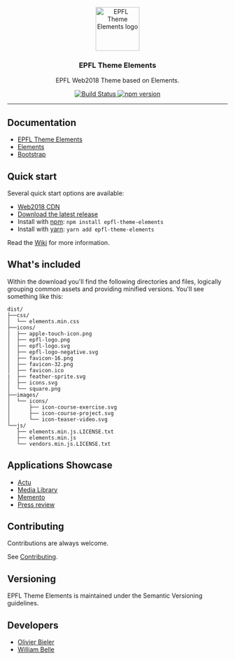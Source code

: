 <p align="center">
  <a href="https://web2018.epfl.ch">
    <img src="https://raw.githubusercontent.com/epfl-si/epfl-theme-elements/master/docs/readme/logo.png" alt="EPFL Theme Elements logo" width="100" height="100">
  </a>
</p>

<h3 align="center">
  EPFL Theme Elements
</h3>

<p align="center">
  EPFL Web2018 Theme based on Elements.
</p>

<p align="center">
  <a href="https://github.com/epfl-si/epfl-theme-elements/actions">
    <img alt="Build Status" src="https://github.com/epfl-si/epfl-theme-elements/workflows/Build/badge.svg">
  </a>
  <a href="https://www.npmjs.com/package/epfl-theme-elements">
    <img alt="npm version" src="https://img.shields.io/npm/v/epfl-theme-elements.svg" />
  </a>
</p>

---

Documentation
-------------

* [EPFL Theme Elements](https://github.com/epfl-si/epfl-theme-elements/wiki)
* [Elements](https://epfl-si.github.io/elements/#/)
* [Bootstrap](https://getbootstrap.com/)

Quick start
-----------

Several quick start options are available:

* [Web2018 CDN](https://github.com/epfl-si/epfl-theme-elements/wiki/Web2018-CDN)
* [Download the latest release](https://github.com/epfl-si/epfl-theme-elements/releases/latest)
* Install with [npm](https://www.npmjs.com/package/epfl-theme-elements): `npm install epfl-theme-elements`
* Install with [yarn](https://yarnpkg.com/en/package/epfl-theme-elements): `yarn add epfl-theme-elements`

Read the [Wiki](https://github.com/epfl-si/epfl-theme-elements/wiki/Technical-documentation)
for more information.

What's included
---------------

Within the download you'll find the following directories and files,
logically grouping common assets and providing minified versions.
You'll see something like this:

```
dist/
├──css/
│  └── elements.min.css
├──icons/
│  ├── apple-touch-icon.png
│  ├── epfl-logo.png
│  ├── epfl-logo.svg
│  ├── epfl-logo-negative.svg
│  ├── favicon-16.png
│  ├── favicon-32.png
│  ├── favicon.ico
|  ├── feather-sprite.svg
│  ├── icons.svg
│  └── square.png
├──images/
│  └── icons/
│      ├── icon-course-exercise.svg
│      ├── icon-course-project.svg
│      └── icon-teaser-video.svg
└──js/
   ├── elements.min.js.LICENSE.txt
   ├── elements.min.js
   └── vendors.min.js.LICENSE.txt
```

Applications Showcase
---------------------

* [Actu](https://actu.epfl.ch)
* [Media Library](https://mediatheque.epfl.ch/)
* [Memento](https://memento.epfl.ch)
* [Press review](https://rdp.epfl.ch)

Contributing
------------

Contributions are always welcome.

See [Contributing](CONTRIBUTING.md).

Versioning
----------

EPFL Theme Elements is maintained under the Semantic Versioning guidelines.

Developers
----------

* [Olivier Bieler](https://github.com/obieler)
* [William Belle](https://github.com/williambelle)
